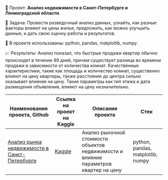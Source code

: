📑 Проект: **Анализ недвижимости в Санкт-Петербурге и Ленинградской области**. 

📌 Задача: Провести разведочный анализ данных, узнайть, как разные факторы влияют на цены жилья, предложить, как можно улучшить данные, и дать свою оценку работы и результатов.

🔧 В проекте использованы: python, pandas, matplotlib, numpy.

📈 Результаты: Анализ показал, что быстрые продажи квартир обычно происходят в течение 89 дней, причем существует разница во времени продажи в зависимости от количества комнат. Качественные характеристики, такие как площадь и количество комнат, существенно влияют на цену квартиры, также расстояние до центра сильно оказывает влияние на цену. Такие параметры как тип этажа и дата размещения объявления, влияют на цену незначительно. 

| Наименование проекта, Github        | Ссылка на проект на Kaggle                                                                       | Описание проекта                                                                                                                                    | Стек                                                         |
| ----------------------------------- |--------------------------------------------------------------------------------------------------| ----------------------------------------------------------------------------------------------------------------------------------------------------| ------------------------------------------------------------ |
| [Анализ рынка недвижимости в Санкт-Петербурге]() | [Kaggle](https://www.kaggle.com/code/warmduck/3-practicum)                            | Анализ рыночной стоимости объектов недвижимости и влияние параметров квартир на цену                                                                | python, pandas, matplotlib, numpy |
